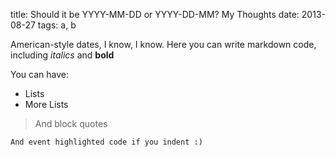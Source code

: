 title: Should it be YYYY-MM-DD or YYYY-DD-MM? My Thoughts
date: 2013-08-27
tags: a, b

American-style dates, I know, I know. Here you can write markdown code, including *italics* and **bold**

You can have:
* Lists
* More Lists

> And block quotes 

    And event highlighted code if you indent :)